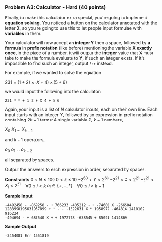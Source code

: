 ### Problem A3: Calculator - Hard (40 points)
Finally, to make this calculator extra special, you're going to implement **equation solving**. You noticed a button on the calculator annotated with the letter **X**, so you're going to use this to let people input formulae with **variables** in them.

Your calculator will now accept **an integer Y** then a space, followed by **a formula** in **prefix notation** (like before) mentioning the variable **X exactly once**, in the place of a number. It will output the **integer** value that **X** must take to make the formula evaluate to **Y**, if such an integer exists. If it's impossible to find such an integer, output `Err` instead.

For example, if we wanted to solve the equation

$231 = (1 + 2) \times (X + 4) \times (5 + 6)$

we would input the following into the calculator:

`231 * * + 1 2 + X 4 + 5 6`

Again, your input is a list of $N$ calculator inputs, each on their own line. Each input starts with an integer $Y$, followed by an expression in prefix notation containing $2k-1$ terms: A single variable $X$, $k-1$ numbers,

$X_{0}$ $X_{1}$ ... $X_{k-1}$

and $k - 1$ operators,

$o_{0}$ $o_{1}$ ... $o_{k-2}$

all separated by spaces.

Output the answers to each expression in order, separated by spaces.

**Constraints**
$0 < N \leq 100$
$0 < k \leq 10$
$-2^{63} < Y < 2^{63}$
$-2^{21} < X < 2^{21}$
$-2^{21} < X_{i} < 2^{21}$&nbsp;&nbsp;&nbsp;&nbsp;$\forall 0 \leq i < k$
$o_{i} \in \{+,-,*\}$&nbsp;&nbsp;&nbsp;&nbsp;$\forall 0 \leq i < k - 1$

**Sample Input**
```
-4492458 - -869258 - + 766233 -405212 - + -74602 X -266504
1283990195631957899 + * - - -1322631 X * 1958979 -464816 1410102 916224
-494694 - + 687540 X + + 1972708 -638545 + 85021 1414869
```
**Sample Output**
```
-3454081 Err 1651819
```